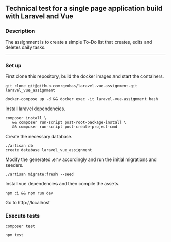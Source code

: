 ## Technical test for a single page application build with Laravel and Vue

### Description
The assignment is to create a simple To-Do list that creates, edits and deletes daily tasks.

---

### Set up
First clone this repository, build the docker images and start the containers.
```
git clone git@github.com:geobas/laravel-vue-assignment.git laravel_vue_assignment
```
```
docker-compose up -d && docker exec -it laravel-vue-assignment bash
```
Install laravel dependencies.
```
composer install \
   && composer run-script post-root-package-install \
   && composer run-script post-create-project-cmd
```
Create the necessary database.
```
./artisan db
create database laravel_vue_assignment
```
Modify the generated .env accordingly and run the initial migrations and seeders.
```
./artisan migrate:fresh --seed
```
Install vue dependencies and then compile the assets.
```
npm ci && npm run dev
```
Go to http://localhost

### Execute tests
```
composer test
```
```
npm test
```
